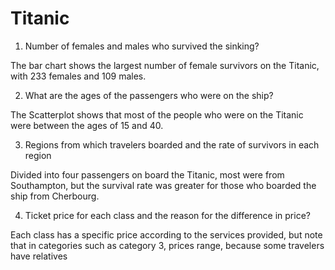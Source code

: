 # Titanic
1.	Number of females and males who survived the sinking?


The bar chart shows the largest number of female survivors on the Titanic, with 233 females and 109 males.


2.	What are the ages of the passengers who were on the ship?


The Scatterplot shows that most of the people who were on the Titanic were between the ages of 15 and 40.


3.	Regions from which travelers boarded and the rate of survivors in each region


Divided into four passengers on board the Titanic, most were from Southampton, but the survival rate was greater for those who boarded the ship from Cherbourg.


4.	Ticket price for each class and the reason for the difference in price?


Each class has a specific price according to the services provided, but note that in categories such as category 3, prices range, because some travelers have relatives 
